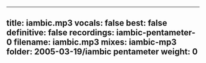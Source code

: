 
---
title: iambic.mp3
vocals: false
best: false
definitive: false
recordings: iambic-pentameter-0
filename: iambic.mp3
mixes: iambic-mp3
folder: 2005-03-19/iambic pentameter
weight: 0
---
